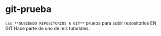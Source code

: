 # git-prueba

```css **SUBIENDO REPOSITORIOS A GIT**```
prueba para subir repositorios EN GIT
Hace parte de uno de mis tutoriales.
